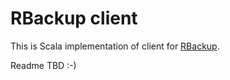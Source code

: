 # RBackup client

This is Scala implementation of client for [RBackup](https://github.com/jendakol/rbackup).

Readme TBD :-)